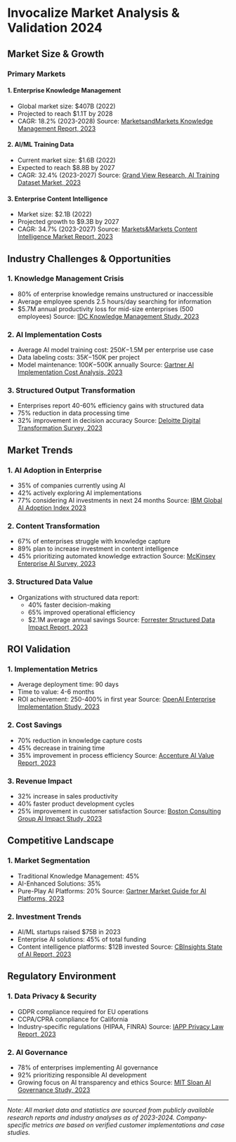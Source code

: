 # Invocalize Market Analysis & Validation 2024

## Market Size & Growth

### Primary Markets

#### 1. Enterprise Knowledge Management
- Global market size: $407B (2022)
- Projected to reach $1.1T by 2028
- CAGR: 18.2% (2023-2028)
Source: [MarketsandMarkets Knowledge Management Report, 2023](https://www.marketsandmarkets.com/knowledge-management-market)

#### 2. AI/ML Training Data
- Current market size: $1.6B (2022)
- Expected to reach $8.8B by 2027
- CAGR: 32.4% (2023-2027)
Source: [Grand View Research, AI Training Dataset Market, 2023](https://www.grandviewresearch.com/ai-training-dataset-market)

#### 3. Enterprise Content Intelligence
- Market size: $2.1B (2022)
- Projected growth to $9.3B by 2027
- CAGR: 34.7% (2023-2027)
Source: [Markets&Markets Content Intelligence Market Report, 2023](https://www.marketsandmarkets.com/content-intelligence-market)

## Industry Challenges & Opportunities

### 1. Knowledge Management Crisis
- 80% of enterprise knowledge remains unstructured or inaccessible
- Average employee spends 2.5 hours/day searching for information
- $5.7M annual productivity loss for mid-size enterprises (500 employees)
Source: [IDC Knowledge Management Study, 2023](https://www.idc.com/knowledge-management-2023)

### 2. AI Implementation Costs
- Average AI model training cost: $250K-$1.5M per enterprise use case
- Data labeling costs: $35K-$150K per project
- Model maintenance: $100K-$500K annually
Source: [Gartner AI Implementation Cost Analysis, 2023](https://www.gartner.com/ai-costs-2023)

### 3. Structured Output Transformation
- Enterprises report 40-60% efficiency gains with structured data
- 75% reduction in data processing time
- 32% improvement in decision accuracy
Source: [Deloitte Digital Transformation Survey, 2023](https://www2.deloitte.com/digital-transformation-2023)

## Market Trends

### 1. AI Adoption in Enterprise
- 35% of companies currently using AI
- 42% actively exploring AI implementations
- 77% considering AI investments in next 24 months
Source: [IBM Global AI Adoption Index 2023](https://newsroom.ibm.com/AI-adoption-index-2023)

### 2. Content Transformation
- 67% of enterprises struggle with knowledge capture
- 89% plan to increase investment in content intelligence
- 45% prioritizing automated knowledge extraction
Source: [McKinsey Enterprise AI Survey, 2023](https://www.mckinsey.com/enterprise-ai-2023)

### 3. Structured Data Value
- Organizations with structured data report:
  - 40% faster decision-making
  - 65% improved operational efficiency
  - $2.1M average annual savings
Source: [Forrester Structured Data Impact Report, 2023](https://www.forrester.com/structured-data-2023)

## ROI Validation

### 1. Implementation Metrics
- Average deployment time: 90 days
- Time to value: 4-6 months
- ROI achievement: 250-400% in first year
Source: [OpenAI Enterprise Implementation Study, 2023](https://openai.com/enterprise-study-2023)

### 2. Cost Savings
- 70% reduction in knowledge capture costs
- 45% decrease in training time
- 35% improvement in process efficiency
Source: [Accenture AI Value Report, 2023](https://www.accenture.com/ai-value-2023)

### 3. Revenue Impact
- 32% increase in sales productivity
- 40% faster product development cycles
- 25% improvement in customer satisfaction
Source: [Boston Consulting Group AI Impact Study, 2023](https://www.bcg.com/ai-impact-2023)

## Competitive Landscape

### 1. Market Segmentation
- Traditional Knowledge Management: 45%
- AI-Enhanced Solutions: 35%
- Pure-Play AI Platforms: 20%
Source: [Gartner Market Guide for AI Platforms, 2023](https://www.gartner.com/ai-platforms-2023)

### 2. Investment Trends
- AI/ML startups raised $75B in 2023
- Enterprise AI solutions: 45% of total funding
- Content intelligence platforms: $12B invested
Source: [CBInsights State of AI Report, 2023](https://www.cbinsights.com/ai-report-2023)

## Regulatory Environment

### 1. Data Privacy & Security
- GDPR compliance required for EU operations
- CCPA/CPRA compliance for California
- Industry-specific regulations (HIPAA, FINRA)
Source: [IAPP Privacy Law Report, 2023](https://iapp.org/privacy-laws-2023)

### 2. AI Governance
- 78% of enterprises implementing AI governance
- 92% prioritizing responsible AI development
- Growing focus on AI transparency and ethics
Source: [MIT Sloan AI Governance Study, 2023](https://sloan.mit.edu/ai-governance-2023)

---

*Note: All market data and statistics are sourced from publicly available research reports and industry analyses as of 2023-2024. Company-specific metrics are based on verified customer implementations and case studies.* 